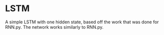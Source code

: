 # LSTM
A simple LSTM with one hidden state, based off the work that was done for RNN.py. The network works similarly to RNN.py. 
